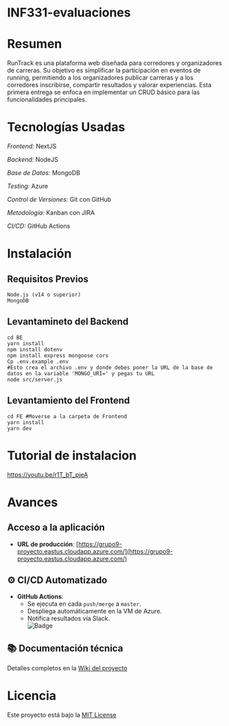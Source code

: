 # INF331-evaluaciones
# Resumen
RunTrack es una plataforma web diseñada para corredores y organizadores de carreras. Su objetivo es simplificar la participación en eventos de running, permitiendo a los organizadores publicar carreras y a los corredores inscribirse, compartir resultados y valorar experiencias. 
Esta primera entrega se enfoca en implementar un CRUD básico para las funcionalidades principales.
# Tecnologías Usadas
*Frontend:* NextJS

*Backend:* NodeJS

*Base de Datos:* MongoDB

*Testing:*  Azure

*Control de Versiones:* Git con GitHub

*Metodología:* Kanban con JIRA

*CI/CD:* GitHub Actions

# Instalación

  ## Requisitos Previos
    Node.js (v14 o superior)
    MongoDB
  ## Levantamineto del Backend
    cd BE
    yarn install
    npm install dotenv
    npm install express mongoose cors
    Cp .env.example .env
    #Esto crea el archivo .env y donde debes poner la URL de la base de datos en la variable 'MONGO_URI=' y pegas tu URL
    node src/server.js
  ## Levantamiento del Frontend
    cd FE #Moverse a la carpeta de Frontend
    yarn install
    yarn dev
# Tutorial de instalacion
  https://youtu.be/r1T_bT_pjeA

# Avances 
  ##  Acceso a la aplicación  
  - **URL de producción**: [https://grupo9-proyecto.eastus.cloudapp.azure.com/](https://grupo9-proyecto.eastus.cloudapp.azure.com/)  

  ## ⚙️ CI/CD Automatizado  
  - **GitHub Actions**:  
    - Se ejecuta en cada `push/merge` a `master`.  
    - Despliega automáticamente en la VM de Azure.  
    - Notifica resultados vía Slack.  
    ![Badge](https://github.com/inf-331-grupo-9/proyecto/blob/master/.github/workflows/deploy.yml)  

## 📚 Documentación técnica  
Detalles completos en la [Wiki del proyecto](https://github.com/inf-331-grupo-9/proyecto/wiki)

  
    
# Licencia
Este proyecto está bajo la [MIT License](./LICENSE)
